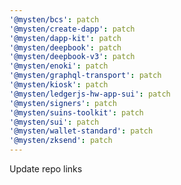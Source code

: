 ```yaml
---
'@mysten/bcs': patch
'@mysten/create-dapp': patch
'@mysten/dapp-kit': patch
'@mysten/deepbook': patch
'@mysten/deepbook-v3': patch
'@mysten/enoki': patch
'@mysten/graphql-transport': patch
'@mysten/kiosk': patch
'@mysten/ledgerjs-hw-app-sui': patch
'@mysten/signers': patch
'@mysten/suins-toolkit': patch
'@mysten/sui': patch
'@mysten/wallet-standard': patch
'@mysten/zksend': patch
---
```


Update repo links

